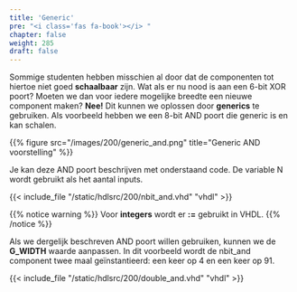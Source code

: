 ```yaml
---
title: 'Generic'
pre: "<i class='fas fa-book'></i> "
chapter: false
weight: 285
draft: false
---
```


Sommige studenten hebben misschien al door dat de componenten tot hiertoe niet goed **schaalbaar** zijn. Wat als er nu nood is aan een 6-bit XOR poort? Moeten we dan voor iedere mogelijke breedte een nieuwe component maken? **Nee!** Dit kunnen we oplossen door **generics** te gebruiken. Als voorbeeld hebben we een 8-bit AND poort die generic is en kan schalen.

{{% figure src="/images/200/generic_and.png" title="Generic AND voorstelling"  %}}

Je kan deze AND poort beschrijven met onderstaand code. De variable N wordt gebruikt als het aantal inputs.

{{< include_file "/static/hdlsrc/200/nbit_and.vhd" "vhdl" >}}


{{% notice warning %}}
Voor **integers** wordt er **:=** gebruikt in VHDL.
{{% /notice %}}

Als we dergelijk beschreven AND poort willen gebruiken, kunnen we de **G_WIDTH** waarde aanpassen. In dit voorbeeld wordt de nbit_and component twee maal geïnstantieerd: een keer op 4 en een keer op 91.

{{< include_file "/static/hdlsrc/200/double_and.vhd" "vhdl" >}}